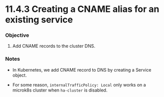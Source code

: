 # 11.4.3 Creating a CNAME alias for an existing service


### Objective

1. Add CNAME records to the cluster DNS. 

### Notes

* In Kubernetes, we add CNAME record to DNS by creating a Service object.

* For some reason, `internalTrafficPolicy: Local` only works on a microk8s cluster when `ha-cluster` is disabled.